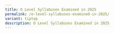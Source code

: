 ```yaml
---
title: O Level Syllabuses Examined in 2025
permalink: /o-level-syllabuses-examined-in-2025/
variant: tiptap
description: O Level Syllabuses Examined in 2025
---
```

